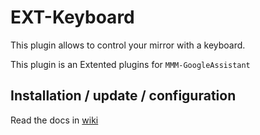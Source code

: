 # EXT-Keyboard

This plugin allows to control your mirror with a keyboard.

This plugin is an Extented plugins for `MMM-GoogleAssistant`

## Installation / update / configuration

Read the docs in [wiki](https://wiki.bugsounet.fr/en/EXT-Keyboard)
